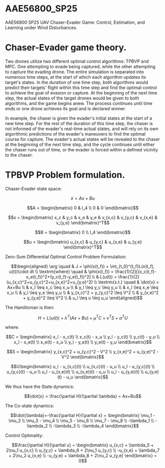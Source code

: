 # AAE56800_SP25
AAE56800 SP25 UAV Chaser-Evader Game: Control, Estimation, and Learning under Wind Disturbances.

# Chaser-Evader game theory. 
Two drones utilize two different optimal control algorithms: TPBVP and MPC. 
One attempting to evade being captured, while the other attempting to capture the evading drone. 
The entire simulation is separated into numerous time steps, at the start of which each algorithm updates its target's states. 
In the duration of one time step, both algorithms would predict their targets' flight within this time step and find the optimal control to achieve the goal of evasion or capture. 
At the beginning of the next time step, the actual states of the target drones would be given to both algorithms, and the game begins anew. 
The process continues until time ends or one drone achieves its goal and is declared winner. 

In example, the chaser is given the evader's initial states at the start of a new time step. 
For the rest of the duration of this time step, the chaser is not informed of the evader's real-time actual states, and will rely on its own algorithmic predictions of the evader's maneuvers to find the optimal course for capture. 
The evader's actual states will be revealed to the chaser at the beginning of the next time step, and the cycle continues until either the chaser runs out of time, or the evader is forced within a defined vicinity to the chaser. 

# TPBVP Problem formulation. 
Chaser-Evader state space: 
```math
\dot{x} = Ax+Bu
```
```math
A = \begin{bmatrix}
    0 & I_4 \\
    0 & 0 
\end{bmatrix}
```
```math
x = \begin{bmatrix}
    x_c & y_c & x_e & y_e & v_{x,c} & v_{y,c} & v_{x,e} & v_{y,e}
\end{bmatrix}^T
```
```math
B = \begin{bmatrix}
    0 \\ I_4
\end{bmatrix}
```
```math
u = \begin{bmatrix}
    u_{x,c} & u_{y,c} & u_{x,e} & u_{y,e}
\end{bmatrix}^T
```

Zero-Sum Differential Optimal Control Problem Formulation: 
```math
\begin{aligned}
    \arg \quad & 
    J = \phi(x(t_f)) + 
    \int_{t_0}^{t_f}L(x(t_f), u(t))\cdot dt \\ 
    \textrm{where} \quad & 
    \phi(x(t_f)) = \frac{1}{2}[(x_c(t_f)-x_e(t_f))^2+(y_c(t_f)-y_e(t_f))^2] \\ &
    L(u(t)) = \frac{1}{2}(u_{x,c}^2+u_{y,c}^2+u_{x,e}^2+u_{y,e}^2) \\
    \textrm{s.t.} \quad & 
    \dot{x} = Ax+Bu \\ & 
    x_l \leq x_c \leq x_u \\ &
    y_l \leq y_c \leq y_u \\ &
    x_l \leq x_e \leq x_u \\ &
    y_l \leq y_e \leq y_u \\ &
    y_{x,c}^2 + y_{y,c}^2 \leq V^2 \\ & 
    y_{x,e}^2 + y_{y,e}^2 \leq V^2 \\ &
    u_l \leq u \leq u_u
\end{aligned}
```

The Hamiltonian is then:
```math
H = L(u(t)) + \lambda^T(Ax+Bu) + \mu^TC + \nu^TS + \alpha^TU
```
where: 
```math
C = \begin{bmatrix}
    x_l - x_c(t) \\ 
    x_c(t) - x_u \\ 
    y_l - y_c(t) \\ 
    y_c(t) - y_u \\ 
    x_l - x_e(t) \\ 
    x_e(t) - x_u \\ 
    y_l - y_e(t) \\ 
    y_e(t) - y_u
\end{bmatrix}
```
```math
S = \begin{bmatrix}
    y_{x,c}^2 + u_{y,c}^2 - V^2 \\ 
    y_{x,e}^2 + u_{y,e}^2 - V^2
\end{bmatrix}
```
```math
U\begin{bmatrix}
    u_l - u_{x,c}(t) \\ 
    u_{x,c}(t) - u_u \\ 
    u_l - u_{y,c}(t) \\ 
    u_{y,c}(t) - u_u \\ 
    u_l - u_{x,e}(t) \\ 
    u_{x,e}(t) - u_u \\ 
    u_l - u_{y,e}(t) \\ 
    u_{y,e}(t) - u_u
\end{bmatrix}
```

We thus have the State dynamics: 
```math
\dot{x} = \frac{\partial H}{\partial \lambda} = Ax+Bu
```

The Co-state dynamics: 
```math
\dot{\lambda}=-\frac{\partial H}{\partial x} = \begin{bmatrix}
    \mu_1 - \mu_2 \\ 
    \mu_3 - \mu_4 \\ 
    \mu_5 - \mu_6 \\ 
    \mu_7 - \mu_8 \\ 
    -\lambda_1 \\ 
    -\lambda_2 \\ 
    -\lambda_3 \\ 
    -\lambda_4
\end{bmatrix}
```

Control Optimality: 
```math
\frac{\partial H}{\partial u} = \begin{bmatrix}
    u_{x,c} + \lambda_5 + 2\nu_1 u_{x,c} \\ 
    u_{y,c} + \lambda_6 + 2\nu_1 u_{y,c} \\ 
    -u_{x,e} + \lambda_7 + 2\nu_2 u_{x,e} \\ 
    -u_{y,e} + \lambda_8 + 2\nu_2 u_{y,e}
\end{bmatrix} = 0
```

